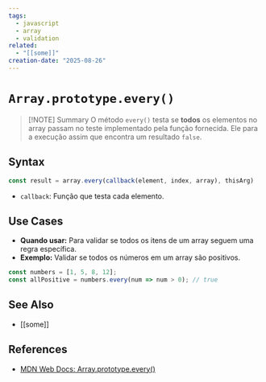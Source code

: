 ```yaml
---
tags:
  - javascript
  - array
  - validation
related:
  - "[[some]]"
creation-date: "2025-08-26"
---
```


# `Array.prototype.every()`

> [!NOTE] Summary
> O método `every()` testa se **todos** os elementos no array passam no teste implementado pela função fornecida. Ele para a execução assim que encontra um resultado `false`.

## Syntax

```javascript
const result = array.every(callback(element, index, array), thisArg)
```
- `callback`: Função que testa cada elemento.

## Use Cases

- **Quando usar:** Para validar se todos os itens de um array seguem uma regra específica.
- **Exemplo:** Validar se todos os números em um array são positivos.
```javascript
const numbers = [1, 5, 8, 12];
const allPositive = numbers.every(num => num > 0); // true
```

## See Also

- [[some]]

## References

- [MDN Web Docs: Array.prototype.every()](https://developer.mozilla.org/pt-BR/docs/Web/JavaScript/Reference/Global_Objects/Array/every)